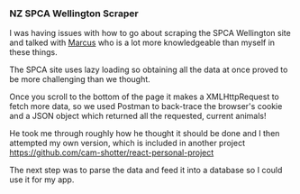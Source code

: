 ### NZ SPCA Wellington Scraper

I was having issues with how to go about scraping the SPCA Wellington site and talked with <a href="https://github.com/marcus-crane">Marcus</a> who is a lot more knowledgeable than myself in these things.

The SPCA site uses lazy loading so obtaining all the data at once proved to be more challenging than we thought.

Once you scroll to the bottom of the page it makes a XMLHttpRequest to fetch more data, so we used Postman to back-trace the browser's cookie and a JSON object which returned all the requested, current animals!

He took me through roughly how he thought it should be done and I then attempted my own version, which is included in another project
https://github.com/cam-shotter/react-personal-project

The next step was to parse the data and feed it into a database so I could use it for my app.
